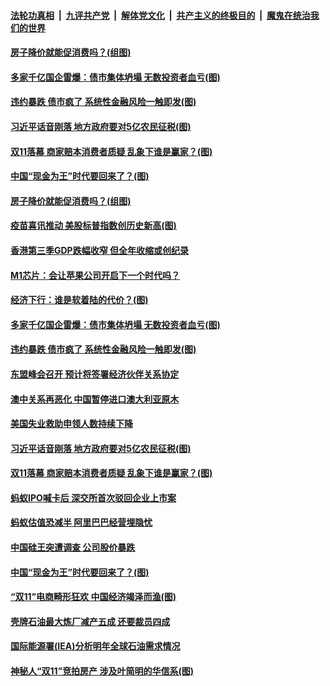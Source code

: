 

####  [法轮功真相](../../../../basic/blob/master/README.md?t=11141802) &nbsp;|&nbsp; [九评共产党](../../../../9ping.md/blob/master/README.md?t=11141802) &nbsp;|&nbsp; [解体党文化](../../../../jtdwh.md/blob/master/README.md?t=11141802)  &nbsp;|&nbsp; [共产主义的终极目的](../../../../gczydzjmd.md/blob/master/README.md?t=11141802) &nbsp;|&nbsp; [魔鬼在统治我们的世界](../../../../mgztzwmdsj.md/blob/master/README.md?t=11141802) 

#### [房子降价就能促消费吗？(组图)](../pages/p5/952523.md?t=11141802) 

#### [多家千亿国企雷爆：债市集体坍塌 无数投资者血亏(图)](../pages/p5/952500.md?t=11141802) 

#### [违约暴跌 债市疯了 系统性金融风险一触即发(图)](../pages/p5/952497.md?t=11141802) 

#### [习近平话音刚落 地方政府要对5亿农民征税(图)](../pages/p5/952457.md?t=11141802) 

#### [双11落幕 商家赔本消费者质疑 乱象下谁是赢家？(图)](../pages/p5/952399.md?t=11141802) 

#### [中国“现金为王”时代要回来了？(图)](../pages/p5/952351.md?t=11141802) 

#### [房子降价就能促消费吗？(组图)](../pages/p5/952523.md?t=11141802) 

#### [疫苗喜讯推动 美股标普指数创历史新高(图)](../pages/p5/952527.md?t=11141802) 

#### [香港第三季GDP跌幅收窄 但全年收缩或创纪录](../pages/p5/952524.md?t=11141802) 

#### [M1芯片：会让苹果公司开启下一个时代吗？](../pages/p5/952519.md?t=11141802) 

#### [经济下行：谁是软着陆的代价？(图)](../pages/p5/952507.md?t=11141802) 

#### [多家千亿国企雷爆：债市集体坍塌 无数投资者血亏(图)](../pages/p5/952500.md?t=11141802) 

#### [违约暴跌 债市疯了 系统性金融风险一触即发(图)](../pages/p5/952497.md?t=11141802) 

#### [东盟峰会召开 预计将签署经济伙伴关系协定](../pages/p5/952461.md?t=11141802) 

#### [澳中关系再恶化 中国暂停进口澳大利亚原木](../pages/p5/952460.md?t=11141802) 

#### [美国失业救助申领人数持续下降](../pages/p5/952459.md?t=11141802) 

#### [习近平话音刚落 地方政府要对5亿农民征税(图)](../pages/p5/952457.md?t=11141802) 

#### [双11落幕 商家赔本消费者质疑 乱象下谁是赢家？(图)](../pages/p5/952399.md?t=11141802) 

#### [蚂蚁IPO喊卡后 深交所首次驳回企业上市案](../pages/p5/952405.md?t=11141802) 

#### [蚂蚁估值恐减半 阿里巴巴经营埋隐忧](../pages/p5/952403.md?t=11141802) 

#### [中国硅王突遭调查 公司股价暴跌](../pages/p5/952401.md?t=11141802) 

#### [中国“现金为王”时代要回来了？(图)](../pages/p5/952351.md?t=11141802) 

#### [“双11”电商畸形狂欢 中国经济竭泽而渔(图)](../pages/p5/952356.md?t=11141802) 

#### [壳牌石油最大炼厂减产五成 还要裁员四成](../pages/p5/952337.md?t=11141802) 

#### [国际能源署(IEA)分析明年全球石油需求情况](../pages/p5/952333.md?t=11141802) 

#### [神秘人“双11”竞拍房产 涉及叶简明的华信系(图)](../pages/p5/952331.md?t=11141802) 

